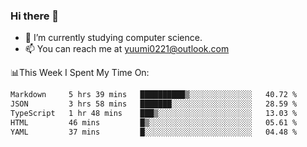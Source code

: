 ### Hi there 👋

- 📕 I’m currently studying computer science.
- 📫 You can reach me at yuumi0221@outlook.com


📊This Week I Spent My Time On:
<!--START_SECTION:waka-->

```txt
Markdown     5 hrs 39 mins   ██████████▒░░░░░░░░░░░░░░   40.72 %
JSON         3 hrs 58 mins   ███████░░░░░░░░░░░░░░░░░░   28.59 %
TypeScript   1 hr 48 mins    ███▒░░░░░░░░░░░░░░░░░░░░░   13.03 %
HTML         46 mins         █▒░░░░░░░░░░░░░░░░░░░░░░░   05.61 %
YAML         37 mins         █░░░░░░░░░░░░░░░░░░░░░░░░   04.48 %
```

<!--END_SECTION:waka-->

<!--
**Yuumi0221/Yuumi0221** is a ✨ _special_ ✨ repository because its `README.md` (this file) appears on your GitHub profile.

Here are some ideas to get you started:

- 🔭 I’m currently working on ...
- 🌱 I’m currently learning ...
- 👯 I’m looking to collaborate on ...
- 🤔 I’m looking for help with ...
- 💬 Ask me about ...
- 📫 How to reach me: ...
- 😄 Pronouns: ...
- ⚡ Fun fact: ...
-->
